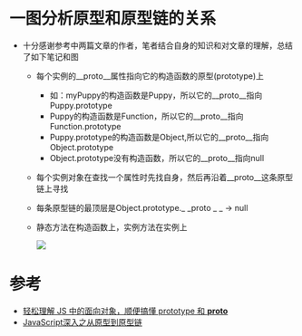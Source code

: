 # 一图分析原型和原型链的关系
- 十分感谢参考中两篇文章的作者，笔者结合自身的知识和对文章的理解，总结了如下笔记和图
  - 每个实例的__proto__属性指向它的构造函数的原型(prototype)上
    - 如：myPuppy的构造函数是Puppy，所以它的__proto__指向Puppy.prototype
    -  Puppy的构造函数是Function，所以它的__proto__指向Function.prototype
    -  Puppy.prototype的构造函数是Object,所以它的__proto__指向Object.prototype
    -  Object.prototype没有构造函数，所以它的__proto__指向null
  - 每个实例对象在查找一个属性时先找自身，然后再沿着__proto__这条原型链上寻找
  - 每条原型链的最顶层是Object.prototype._ _proto _ _ -> null
  - 静态方法在构造函数上，实例方法在实例上

	![](https://p3-juejin.byteimg.com/tos-cn-i-k3u1fbpfcp/4edf0e5d86dd4f5e8adec532cd567638~tplv-k3u1fbpfcp-zoom-1.image)
# 参考
- [轻松理解 JS 中的面向对象，顺便搞懂 prototype 和 __proto__](https://blog.csdn.net/qq_47008195/article/details/108569167)
- [JavaScript深入之从原型到原型链](https://github.com/mqyqingfeng/Blog/issues/2)
